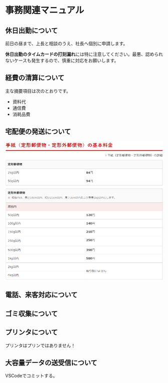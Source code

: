 # 事務関連マニュアル
## 休日出勤について
前日の昼まで、上長と相談のうえ、社長へ個別に申請します。

**休日出勤のタイムカードの打刻漏れ**には特に注意してください。最悪、認められ
ないケースも発生するので、慎重に対応をお願いします。
## 経費の清算について
主な摘要項目は次のとおりです。
- 資料代
- 通信費
- 消耗品費
## 宅配便の発送について
![切手代](img/one_price.png)
## 電話、来客対応について
## ゴミ収集について
## プリンタについて
プリンタはプリンではありません！
## 大容量データの送受信について
VSCodeでコミットする。